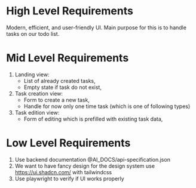 # High Level Requirements

Modern, efficient, and user-friendly UI.
Main purpose for this is to handle tasks on our todo list.

# Mid Level Requirements
1. Landing view:
    - List of already created tasks,
    - Empty state if task do not exist,
2. Task creation view:
    - Form to create a new task,
    - Handle for now only one time task (which is one of following types)
3. Task edition view:
    - Form of editing which is prefilled with existing task data,

# Low Level Requirements
1. Use backend documentation @AI_DOCS/api-specification.json
2. We want to have fancy design for the design system use https://ui.shadcn.com/ with tailwindcss
3. Use playwright to verify if UI works properly 
